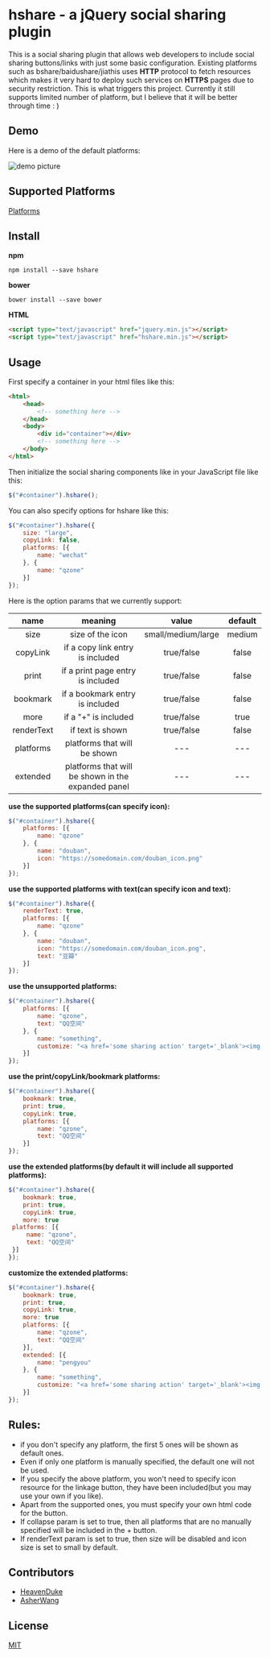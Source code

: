 # hshare - a jQuery social sharing plugin

This is a social sharing plugin that allows web developers to include social sharing buttons/links with just some basic configuration. Existing platforms such as bshare/baidushare/jiathis uses **HTTP** protocol to fetch resources which makes it very hard to deploy such services on **HTTPS** pages due to security restriction. This is what triggers this project. Currently it still supports limited number of platform, but I believe that it will be better through time : )

## Demo

Here is a demo of the default platforms:

![demo picture](http://ohtikzqed.bkt.clouddn.com/QQ%E5%9B%BE%E7%89%8720170121223132.jpg)

## Supported Platforms
[Platforms](https://github.com/HeavenDuke/hshare/wiki/Supported-Platforms)

## Install
**npm**
```plain
npm install --save hshare
```

**bower**
```plain
bower install --save bower
```

**HTML**
```html
<script type="text/javascript" href="jquery.min.js"></script>
<script type="text/javascript" href="hshare.min.js"></script>
```

## Usage

First specify a container in your html files like this:
```html
<html>
    <head>
        <!-- something here -->
    </head>
    <body>
        <div id="container"></div>
        <!-- something here -->
    </body>
</html>
```

Then initialize the social sharing components like in your JavaScript file like this:
```javascript
$("#container").hshare();
```

You can also specify options for hshare like this:

```javascript
$("#container").hshare({
	size: "large",
	copyLink: false,
	platforms: [{
		name: "wechat"
	}, {
		name: "qzone"
	}]
});
```

Here is the option params that we currently support:

|name|meaning|value|default|
|:----:|:----:|:---:|:---:|
|size|size of the icon|small/medium/large|medium|
|copyLink|if a copy link entry is included|true/false|false|
|print|if a print page entry is included|true/false|false|
|bookmark|if a bookmark entry is included|true/false|false|
|more|if a "+" is included|true/false|true|
|renderText|if text is shown|true/false|false|
|platforms|platforms that will be shown|---|---|
|extended|platforms that will be shown in the expanded panel|---|---|

**use the supported platforms(can specify icon):**
```javascript
$("#container").hshare({
	platforms: [{
		name: "qzone"
	}, {
		name: "douban",
		icon: "https://somedomain.com/douban_icon.png"
	}]
});
```

**use the supported platforms with text(can specify icon and text):**
```javascript
$("#container").hshare({
    renderText: true,
	platforms: [{
		name: "qzone"
	}, {
		name: "douban",
		icon: "https://somedomain.com/douban_icon.png",
		text: "豆瓣"
	}]
});
```

**use the unsupported platforms:**
```javascript
$("#container").hshare({
	platforms: [{
		name: "qzone",
		text: "QQ空间"
	}, {
		name: "something",
		customize: "<a href='some sharing action' target='_blank'><img src='some icon source'></img><a>"
	}]
});
```

**use the print/copyLink/bookmark platforms:**
```javascript
$("#container").hshare({
    bookmark: true,
    print: true,
    copyLink: true,
	platforms: [{
		name: "qzone",
		text: "QQ空间"
	}]
});
```

**use the extended platforms(by default it will include all supported platforms):**
   ```javascript
   $("#container").hshare({
       bookmark: true,
       print: true,
       copyLink: true,
       more: true
   	platforms: [{
   		name: "qzone",
   		text: "QQ空间"
   	}]
   });
   ```

**customize the extended platforms:**
```javascript
$("#container").hshare({
    bookmark: true,
    print: true,
    copyLink: true,
    more: true
	platforms: [{
		name: "qzone",
		text: "QQ空间"
	}],
	extended: [{
        name: "pengyou"
    }, {
        name: "something",
        customize: "<a href='some sharing action' target='_blank'><img src='some icon source'></img>Foobar<a>"
    }]
});
```

## Rules:
* if you don't specify any platform, the first 5 ones will be shown as default ones.
* Even if only one platform is manually specified, the default one will not be used.
* If you specify the above platform, you won't need to specify icon resource for the linkage button, they have been included(but you may use your own if you like).
* Apart from the supported ones, you must specify your own html code for the button.
* If collapse param is set to true, then all platforms that are no manually specified will be included in the + button.
* If renderText param is set to true, then size will be disabled and icon size is set to small by default.


## Contributors
* [HeavenDuke](https://github.com/HeavenDuke)
* [AsherWang](https://github.com/AsherWang)

## License
[MIT](https://opensource.org/licenses/MIT)